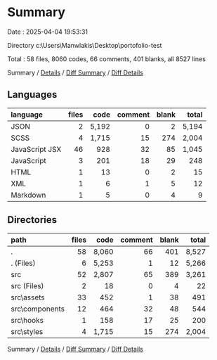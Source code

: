 # Summary

Date : 2025-04-04 19:53:31

Directory c:\\Users\\Manwlakis\\Desktop\\portofolio-test

Total : 58 files,  8060 codes, 66 comments, 401 blanks, all 8527 lines

Summary / [Details](details.md) / [Diff Summary](diff.md) / [Diff Details](diff-details.md)

## Languages
| language | files | code | comment | blank | total |
| :--- | ---: | ---: | ---: | ---: | ---: |
| JSON | 2 | 5,192 | 0 | 2 | 5,194 |
| SCSS | 4 | 1,715 | 15 | 274 | 2,004 |
| JavaScript JSX | 46 | 928 | 32 | 85 | 1,045 |
| JavaScript | 3 | 201 | 18 | 29 | 248 |
| HTML | 1 | 13 | 0 | 2 | 15 |
| XML | 1 | 6 | 1 | 5 | 12 |
| Markdown | 1 | 5 | 0 | 4 | 9 |

## Directories
| path | files | code | comment | blank | total |
| :--- | ---: | ---: | ---: | ---: | ---: |
| . | 58 | 8,060 | 66 | 401 | 8,527 |
| . (Files) | 6 | 5,253 | 1 | 12 | 5,266 |
| src | 52 | 2,807 | 65 | 389 | 3,261 |
| src (Files) | 2 | 18 | 0 | 4 | 22 |
| src\\assets | 33 | 452 | 1 | 38 | 491 |
| src\\components | 12 | 464 | 32 | 48 | 544 |
| src\\hooks | 1 | 158 | 17 | 25 | 200 |
| src\\styles | 4 | 1,715 | 15 | 274 | 2,004 |

Summary / [Details](details.md) / [Diff Summary](diff.md) / [Diff Details](diff-details.md)
